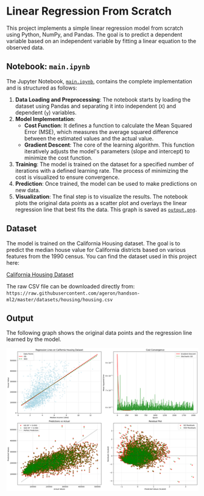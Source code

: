 # Linear Regression From Scratch

This project implements a simple linear regression model from scratch using Python, NumPy, and Pandas. The goal is to predict a dependent variable based on an independent variable by fitting a linear equation to the observed data.

## Notebook: `main.ipynb`

The Jupyter Notebook, [`main.ipynb`](main.ipynb), contains the complete implementation and is structured as follows:

1.  **Data Loading and Preprocessing**: The notebook starts by loading the dataset using Pandas and separating it into independent (`X`) and dependent (`y`) variables.
2.  **Model Implementation**:
    *   **Cost Function**: It defines a function to calculate the Mean Squared Error (MSE), which measures the average squared difference between the estimated values and the actual value.
    *   **Gradient Descent**: The core of the learning algorithm. This function iteratively adjusts the model's parameters (slope and intercept) to minimize the cost function.
3.  **Training**: The model is trained on the dataset for a specified number of iterations with a defined learning rate. The process of minimizing the cost is visualized to ensure convergence.
4.  **Prediction**: Once trained, the model can be used to make predictions on new data.
5.  **Visualization**: The final step is to visualize the results. The notebook plots the original data points as a scatter plot and overlays the linear regression line that best fits the data. This graph is saved as [`output.png`](output.png).

## Dataset

The model is trained on the California Housing dataset. The goal is to predict the median house value for California districts based on various features from the 1990 census. You can find the dataset used in this project here:

[California Housing Dataset](https://github.com/ageron/handson-ml2/tree/master/datasets/housing)

The raw CSV file can be downloaded directly from:
`https://raw.githubusercontent.com/ageron/handson-ml2/master/datasets/housing/housing.csv`

## Output

The following graph shows the original data points and the regression line learned by the model.

![Linear Regression Model Output](output.png)